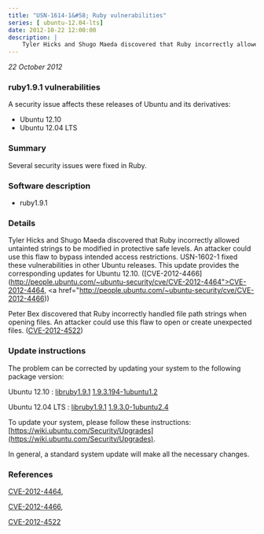 ```yaml
---
title: "USN-1614-1&#58; Ruby vulnerabilities"
series: [ ubuntu-12.04-lts]
date: 2012-10-22 12:00:00
description: |
    Tyler Hicks and Shugo Maeda discovered that Ruby incorrectly allowed untainted strings to be modified in protective safe levels. An attacker could use this flaw to bypass intended access restrictions. USN-1602-1 fixed these vulnerabilities in other Ubuntu releases. This update provides the corresponding updates for Ubuntu 12.10. ([CVE-2012-4466](http://people.ubuntu.com/~ubuntu-security/cve/CVE-2012-4464">CVE-2012-4464</a>, <a href="http://people.ubuntu.com/~ubuntu-security/cve/CVE-2012-4466))
--- 
```

 
 

*22 October 2012*

### ruby1.9.1 vulnerabilities

A security issue affects these releases of Ubuntu and its derivatives:

* Ubuntu 12.10
* Ubuntu 12.04 LTS

### Summary

Several security issues were fixed in Ruby. 

### Software description

* ruby1.9.1 

### Details

Tyler Hicks and Shugo Maeda discovered that Ruby incorrectly allowed untainted strings to be modified in protective safe levels. An attacker could use this flaw to bypass intended access restrictions. USN-1602-1 fixed these vulnerabilities in other Ubuntu releases. This update provides the corresponding updates for Ubuntu 12.10. ([CVE-2012-4466](http://people.ubuntu.com/~ubuntu-security/cve/CVE-2012-4464">CVE-2012-4464</a>, <a href="http://people.ubuntu.com/~ubuntu-security/cve/CVE-2012-4466))

Peter Bex discovered that Ruby incorrectly handled file path strings when opening files. An attacker could use this flaw to open or create unexpected files. ([CVE-2012-4522](http://people.ubuntu.com/~ubuntu-security/cve/CVE-2012-4522)) 

### Update instructions

The problem can be corrected by updating your system to the following package version:

Ubuntu 12.10
 : [libruby1.9.1](https://launchpad.net/ubuntu/+source/ruby1.9.1) <span> [1.9.3.194-1ubuntu1.2](https://launchpad.net/ubuntu/+source/ruby1.9.1/1.9.3.194-1ubuntu1.2) </span> 

Ubuntu 12.04 LTS
 : [libruby1.9.1](https://launchpad.net/ubuntu/+source/ruby1.9.1) <span> [1.9.3.0-1ubuntu2.4](https://launchpad.net/ubuntu/+source/ruby1.9.1/1.9.3.0-1ubuntu2.4) </span> 

To update your system, please follow these instructions: [https://wiki.ubuntu.com/Security/Upgrades](https://wiki.ubuntu.com/Security/Upgrades).

In general, a standard system update will make all the necessary changes. 

### References

 
 [CVE-2012-4464](http://people.ubuntu.com/~ubuntu-security/cve/CVE-2012-4464), 

 [CVE-2012-4466](http://people.ubuntu.com/~ubuntu-security/cve/CVE-2012-4466), 

 [CVE-2012-4522](http://people.ubuntu.com/~ubuntu-security/cve/CVE-2012-4522)
 

